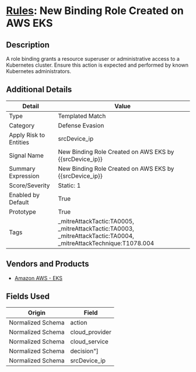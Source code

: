 # [Rules](README.md): New Binding Role Created on AWS EKS

## Description
A  role binding grants a resource superuser or administrative access to a Kubernetes cluster. Ensure this action is expected and performed by known Kubernetes administrators.

## Additional Details
|Detail|Value|
|----|----|
|Type|Templated Match|
|Category|Defense Evasion|
|Apply Risk to Entities|srcDevice_ip|
|Signal Name|New Binding Role Created on AWS EKS by {{srcDevice_ip}}|
|Summary Expression|New Binding Role Created on AWS EKS by {{srcDevice_ip}}|
|Score/Severity|Static: 1|
|Enabled by Default|True|
|Prototype|True|
|Tags|_mitreAttackTactic:TA0005, _mitreAttackTactic:TA0003, _mitreAttackTactic:TA0004, _mitreAttackTechnique:T1078.004|
## Vendors and Products
- [Amazon AWS - EKS](../products/234ec2b5-4142-4837-bc78-95da8a2db81a.md)


## Fields Used

|Origin|Field|
|----|----|
|Normalized Schema|action|
|Normalized Schema|cloud_provider|
|Normalized Schema|cloud_service|
|Normalized Schema|decision"]|
|Normalized Schema|srcDevice_ip|


